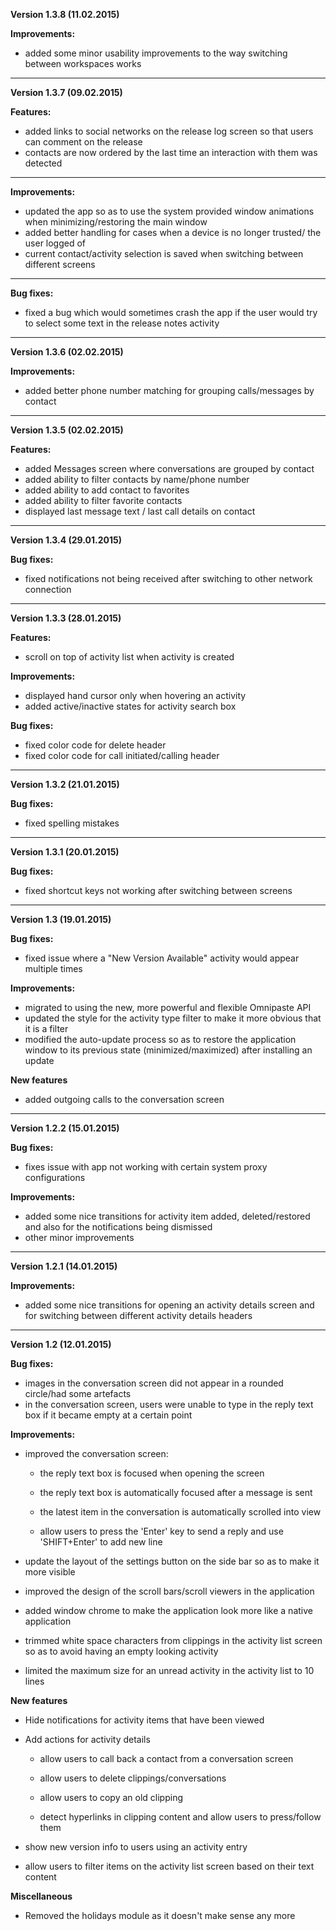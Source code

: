 ﻿**Version 1.3.8 (11.02.2015)**

**Improvements:**

- added some minor usability improvements to the way switching between workspaces works

----------

**Version 1.3.7 (09.02.2015)**

**Features:**

- added links to social networks on the release log screen so that users can comment on the release
- contacts are now ordered by the last time an interaction with them was detected

----------

**Improvements:**

- updated the app so as to use the system provided window animations when minimizing/restoring the main window
- added better handling for cases when a device is no longer trusted/ the user logged of
- current contact/activity selection is saved when switching between different screens

----------

**Bug fixes:**

- fixed a bug which would sometimes crash the app if the user would try to select some text in the release notes activity

----------


**Version 1.3.6 (02.02.2015)**

**Improvements:**

- added better phone number matching for grouping calls/messages by contact

----------

**Version 1.3.5 (02.02.2015)**

**Features:**

- added Messages screen where conversations are grouped by contact
- added ability to filter contacts by name/phone number
- added ability to add contact to favorites
- added ability to filter favorite contacts
- displayed last message text / last call details on contact

----------

**Version 1.3.4 (29.01.2015)**

**Bug fixes:**

- fixed notifications not being received after switching to other network connection

----------

**Version 1.3.3 (28.01.2015)**

**Features:**

- scroll on top of activity list when activity is created

**Improvements:**

- displayed hand cursor only when hovering an activity
- added active/inactive states for activity search box

**Bug fixes:**

- fixed color code for delete header
- fixed color code for call initiated/calling header

----------

**Version 1.3.2 (21.01.2015)**

**Bug fixes:**

- fixed spelling mistakes

----------

**Version 1.3.1 (20.01.2015)**

**Bug fixes:**

- fixed shortcut keys not working after switching between screens

----------

**Version 1.3 (19.01.2015)**

**Bug fixes:**

- fixed issue where a "New Version Available" activity would appear multiple times

**Improvements:**

- migrated to using the new, more powerful and flexible Omnipaste API
- updated the style for the activity type filter to make it more obvious that it is a filter
- modified the auto-update process so as to restore the application window to its previous state (minimized/maximized) after installing an update


**New features**

- added outgoing calls to the conversation screen

----------

**Version 1.2.2 (15.01.2015)**

**Bug fixes:**

 - fixes issue with app not working with certain system proxy configurations

**Improvements:**

- added some nice transitions for activity item added, deleted/restored and also for the notifications being dismissed
- other minor improvements

----------

**Version 1.2.1 (14.01.2015)**

**Improvements:**

- added some nice transitions for opening an activity details screen and for switching between different activity details headers

----------

**Version 1.2 (12.01.2015)**

**Bug fixes:**

 - images in the conversation screen did not appear in a rounded circle/had some artefacts
 - in the conversation screen, users were unable to type in the reply text box if it became empty at a certain point

**Improvements:**

 - improved the conversation screen: 

	- the reply text box is focused when opening the screen

	- the reply text box is automatically focused after a message is sent 

	- the latest item in the conversation is automatically scrolled into view

	- allow users to press the 'Enter' key to send a reply and use 'SHIFT+Enter' to add new line

 - update the layout of the settings button on the side bar so as to make it more visible
 - improved the design of the scroll bars/scroll viewers in the application
 - added window chrome to make the application look more like a native application
 - trimmed white space characters from clippings in the activity list screen so as to avoid having an empty looking activity
 - limited the maximum size for an unread activity in the activity list to 10 lines

**New features**

 - Hide notifications for activity items that have been viewed
 - Add actions for activity details

	- allow users to call back a contact from a conversation screen

	- allow users to delete clippings/conversations

	- allow users to copy an old clipping

	- detect hyperlinks in clipping content and allow users to press/follow them

 - show new version info to users using an activity entry
 - allow users to filter items on the activity list screen based on their text content

**Miscellaneous**

 - Removed the holidays module as it doesn't make sense any more